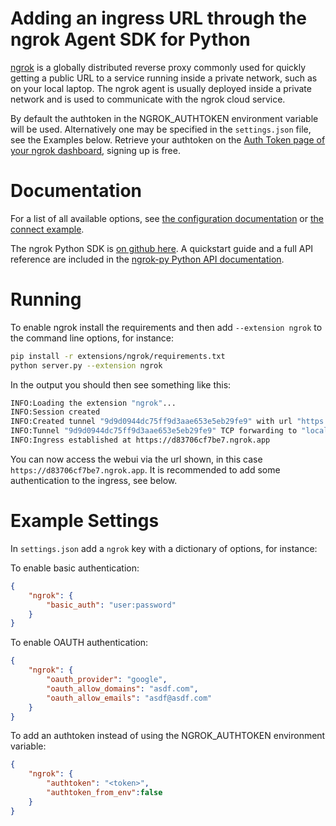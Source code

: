 # Adding an ingress URL through the ngrok Agent SDK for Python

[ngrok](https://ngrok.com) is a globally distributed reverse proxy commonly used for quickly getting a public URL to a
service running inside a private network, such as on your local laptop. The ngrok agent is usually
deployed inside a private network and is used to communicate with the ngrok cloud service.

By default the authtoken in the NGROK_AUTHTOKEN environment variable will be used. Alternatively one may be specified in
the `settings.json` file, see the Examples below. Retrieve your authtoken on the [Auth Token page of your ngrok dashboard](https://dashboard.ngrok.com/get-started/your-authtoken), signing up is free.

# Documentation

For a list of all available options, see [the configuration documentation](https://ngrok.com/docs/ngrok-agent/config/) or [the connect example](https://github.com/ngrok/ngrok-py/blob/main/examples/ngrok-connect-full.py).

The ngrok Python SDK is [on github here](https://github.com/ngrok/ngrok-py). A quickstart guide and a full API reference are included in the [ngrok-py Python API documentation](https://ngrok.github.io/ngrok-py/).

# Running

To enable ngrok install the requirements and then add `--extension ngrok` to the command line options, for instance:

```bash
pip install -r extensions/ngrok/requirements.txt
python server.py --extension ngrok
```

In the output you should then see something like this:

```bash
INFO:Loading the extension "ngrok"...
INFO:Session created
INFO:Created tunnel "9d9d0944dc75ff9d3aae653e5eb29fe9" with url "https://d83706cf7be7.ngrok.app"
INFO:Tunnel "9d9d0944dc75ff9d3aae653e5eb29fe9" TCP forwarding to "localhost:7860"
INFO:Ingress established at https://d83706cf7be7.ngrok.app
```

You can now access the webui via the url shown, in this case `https://d83706cf7be7.ngrok.app`. It is recommended to add some authentication to the ingress, see below.

# Example Settings

In `settings.json` add a `ngrok` key with a dictionary of options, for instance:

To enable basic authentication:
```json
{
    "ngrok": {
        "basic_auth": "user:password"
    }
}
```

To enable OAUTH authentication:
```json
{
    "ngrok": {
        "oauth_provider": "google",
        "oauth_allow_domains": "asdf.com",
        "oauth_allow_emails": "asdf@asdf.com"
    }
}
```

To add an authtoken instead of using the NGROK_AUTHTOKEN environment variable:
```json
{
    "ngrok": {
        "authtoken": "<token>",
        "authtoken_from_env":false
    }
}
```
